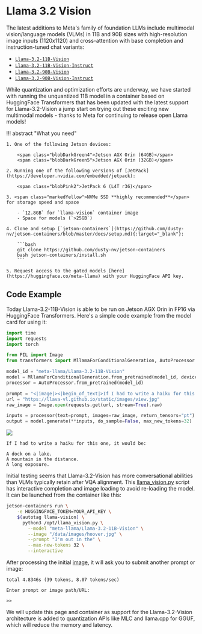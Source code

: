 # Llama 3.2 Vision

The latest additions to Meta's family of foundation LLMs include multimodal vision/language models (VLMs) in 11B and 90B sizes with high-resolution image inputs (1120x1120) and cross-attention with base completion and instruction-tuned chat variants:

* [`Llama-3.2-11B-Vision`](https://huggingface.co/meta-llama/Llama-3.2-11B-Vision)
* [`Llama-3.2-11B-Vision-Instruct`](https://huggingface.co/meta-llama/Llama-3.2-11B-Vision-Instruct)
* [`Llama-3.2-90B-Vision`](https://huggingface.co/meta-llama/Llama-3.2-90B-Vision)
* [`Llama-3.2-90B-Vision-Instruct`](https://huggingface.co/meta-llama/Llama-3.2-90B-Vision-Instruct)

While quantization and optimization efforts are underway, we have started with running the unquantized 11B model in a container based on HuggingFace Transformers that has been updated with the latest support for Llama-3.2-Vision a jump start on trying out these exciting new multimodal models - thanks to Meta for continuing to release open Llama models!

!!! abstract "What you need"

    1. One of the following Jetson devices:

        <span class="blobDarkGreen4">Jetson AGX Orin (64GB)</span>
        <span class="blobDarkGreen5">Jetson AGX Orin (32GB)</span>

    2. Running one of the following versions of [JetPack](https://developer.nvidia.com/embedded/jetpack):

        <span class="blobPink2">JetPack 6 (L4T r36)</span>

    3. <span class="markedYellow">NVMe SSD **highly recommended**</span> for storage speed and space

        - `12.8GB` for `llama-vision` container image
        - Space for models (`>25GB`)
	
    4. Clone and setup [`jetson-containers`](https://github.com/dusty-nv/jetson-containers/blob/master/docs/setup.md){:target="_blank"}:
    
		```bash
		git clone https://github.com/dusty-nv/jetson-containers
		bash jetson-containers/install.sh
		``` 
		
    5. Request access to the gated models [here](https://huggingface.co/meta-llama) with your HuggingFace API key.

		
## Code Example

Today Llama-3.2-11B-Vision is able to be run on Jetson AGX Orin in FP16 via HuggingFace Transformers.  Here's a simple code example from the model card for using it: 

```python
import time
import requests
import torch

from PIL import Image
from transformers import MllamaForConditionalGeneration, AutoProcessor

model_id = "meta-llama/Llama-3.2-11B-Vision"
model = MllamaForConditionalGeneration.from_pretrained(model_id, device_map="auto", torch_dtype=torch.bfloat16)
processor = AutoProcessor.from_pretrained(model_id)

prompt = "<|image|><|begin_of_text|>If I had to write a haiku for this one"
url = "https://llava-vl.github.io/static/images/view.jpg"
raw_image = Image.open(requests.get(url, stream=True).raw)

inputs = processor(text=prompt, images=raw_image, return_tensors="pt").to(model.device)
output = model.generate(**inputs, do_sample=False, max_new_tokens=32)
```

<img src="https://llava-vl.github.io/static/images/view.jpg">

```
If I had to write a haiku for this one, it would be:

A dock on a lake.
A mountain in the distance.
A long exposure.
```

Initial testing seems that Llama-3.2-Vision has more conversational abilities than VLMs typically retain after VQA alignment.  This [llama_vision.py](https://github.com/dusty-nv/jetson-containers/blob/master/packages/vlm/llama-vision/llama_vision.py) script has interactive completion and image loading to avoid re-loading the model.  It can be launched from the container like this:

```bash
jetson-containers run \
    -e HUGGINGFACE_TOKEN=YOUR_API_KEY \
    $(autotag llama-vision) \
      python3 /opt/llama_vision.py \
        --model "meta-llama/Llama-3.2-11B-Vision" \
        --image "/data/images/hoover.jpg" \
        --prompt "I'm out in the" \
        --max-new-tokens 32 \
        --interactive
```

After processing the initial [image](https://github.com/dusty-nv/jetson-containers/blob/master/data/images/hoover.jpg), it will ask you to submit another prompt or image:

```
total 4.8346s (39 tokens, 8.07 tokens/sec)

Enter prompt or image path/URL:

>> 
```

We will update this page and container as support for the Llama-3.2-Vision architecture is added to quantization APIs like MLC and llama.cpp for GGUF, which will reduce the memory and latency.

